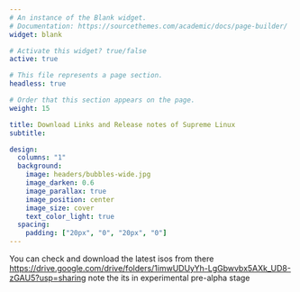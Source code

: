 ```yaml
---
# An instance of the Blank widget.
# Documentation: https://sourcethemes.com/academic/docs/page-builder/
widget: blank

# Activate this widget? true/false
active: true

# This file represents a page section.
headless: true

# Order that this section appears on the page.
weight: 15

title: Download Links and Release notes of Supreme Linux
subtitle:

design:
  columns: "1"
  background:
    image: headers/bubbles-wide.jpg
    image_darken: 0.6
    image_parallax: true
    image_position: center
    image_size: cover
    text_color_light: true
  spacing:
    padding: ["20px", "0", "20px", "0"]
---
```


You can check and download the latest isos  from there
https://drive.google.com/drive/folders/1imwUDUyYh-LgGbwvbx5AXk_UD8-zGAU5?usp=sharing
note the its in experimental pre-alpha stage


